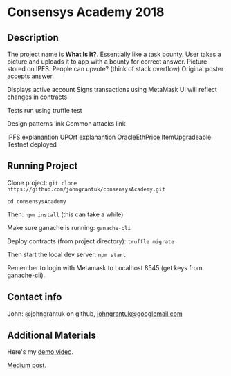 # Consensys Academy 2018

## Description

The project name is **What Is It?**. Essentially like a task bounty.
User takes a picture and uploads it to app with a bounty for correct answer.
Picture stored on IPFS.
People can upvote? (think of stack overflow)
Original poster accepts answer.

Displays active account
Signs transactions using MetaMask
UI will reflect changes in contracts

Tests run using truffle test

Design patterns link
Common attacks link

IPFS explanantion
UPOrt explanantion
OracleEthPrice
ItemUpgradeable
Testnet deployed



## Running Project

Clone project: ```git clone https://github.com/johngrantuk/consensysAcademy.git```

```cd consensysAcademy```

Then: ```npm install``` (this can take a while)

Make sure ganache is running: ```ganache-cli```

Deploy contracts (from project directory): ```truffle migrate```

Then start the local dev server: ```npm start```

Remember to login with Metamask to Localhost 8545 (get keys from ganache-cli).

## Contact info

John: @johngrantuk on github, johngrantuk@googlemail.com

## Additional Materials

Here's my [demo video](https://youtu.be/_V_vWxrxdo0).

[Medium post](https://medium.com/@johngrant/ethereum-development-colony-hackathon-consenys-academy-react-8fc845ea47f1).
